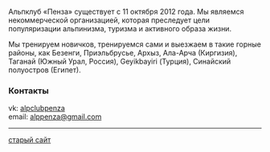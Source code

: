 Альпклуб «Пенза» существует с 11 октября 2012 года.
Мы являемся некоммерческой организацией, которая преследует цели популяризации альпинизма, туризма и активного образа жизни.

Мы тренируем новичков, тренируемся сами и выезжаем в такие горные районы, как Безенги, Приэльбрусье, Архыз, Ала-Арча (Киргизия), Таганай (Южный Урал, Россия), Geyikbayiri (Турция), Синайский полуостров (Египет).

### Контакты

vk: [alpclubpenza](http://vk.com/alpclubpenza)
<br>email: [alppenza@gmail.com](mailto:alppenza@gmail.com)

---

[старый сайт](https://fordrew.wixsite.com/alppenza)
